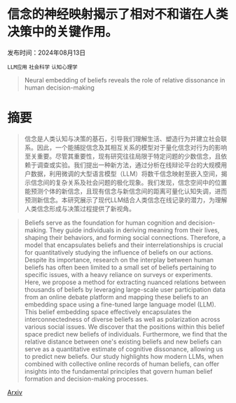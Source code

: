 # 信念的神经映射揭示了相对不和谐在人类决策中的关键作用。

发布时间：2024年08月13日

`LLM应用` `社会科学` `认知心理学`

> Neural embedding of beliefs reveals the role of relative dissonance in human decision-making

# 摘要

> 信念是人类认知与决策的基石，引导我们理解生活、塑造行为并建立社会联系。因此，一个能捕捉信念及其相互关系的模型对于量化信念对行为的影响至关重要。尽管其重要性，现有研究往往局限于特定问题的少数信念，且依赖于调查或实验。我们提出一种新方法，通过分析在线辩论平台的大规模用户数据，利用微调的大型语言模型（LLM）将数千信念映射至嵌入空间，揭示信念间的复杂关系及社会问题的极化现象。我们发现，信念空间中的位置能预测个体的新信念，且现有信念与新信念间的距离可量化认知失调，进而预测新信念。本研究展示了现代LLM结合人类信念在线记录的潜力，为理解人类信念形成与决策过程提供了新视角。

> Beliefs serve as the foundation for human cognition and decision-making. They guide individuals in deriving meaning from their lives, shaping their behaviors, and forming social connections. Therefore, a model that encapsulates beliefs and their interrelationships is crucial for quantitatively studying the influence of beliefs on our actions. Despite its importance, research on the interplay between human beliefs has often been limited to a small set of beliefs pertaining to specific issues, with a heavy reliance on surveys or experiments. Here, we propose a method for extracting nuanced relations between thousands of beliefs by leveraging large-scale user participation data from an online debate platform and mapping these beliefs to an embedding space using a fine-tuned large language model (LLM). This belief embedding space effectively encapsulates the interconnectedness of diverse beliefs as well as polarization across various social issues. We discover that the positions within this belief space predict new beliefs of individuals. Furthermore, we find that the relative distance between one's existing beliefs and new beliefs can serve as a quantitative estimate of cognitive dissonance, allowing us to predict new beliefs. Our study highlights how modern LLMs, when combined with collective online records of human beliefs, can offer insights into the fundamental principles that govern human belief formation and decision-making processes.

[Arxiv](https://arxiv.org/abs/2408.07237)